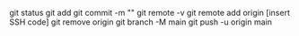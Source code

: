 git status
git add
git commit -m ""
git remote -v
git remote add origin [insert SSH code]
git remove origin
git branch -M main
git push -u origin main
